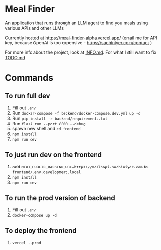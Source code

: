 # Meal Finder

An application that runs through an LLM agent to find you meals using various APIs and other LLMs

Currently hosted at https://meal-finder-alpha.vercel.app/ (email me for API key, because OpenAI is too expensive - https://sachiniyer.com/contact )

For more info about the project, look at [INFO.md](./INFO.md). For what I still want to fix [TODO.md](./TODO.md)

# Commands

## To run full dev
1. Fill out `.env`
2. Run `docker-compose -f backend/docker-compose.dev.yml up -d`
3. Run `pip install -r backend/requirements.txt`
4. Run `flask run --port 8000 --debug`
5. spawn new shell and `cd frontend`
6. `npm install`
7. `npm run dev`

## To just run dev on the frontend
1. add `NEXT_PUBLIC_BACKEND_URL=https://mealsapi.sachiniyer.com` to `frontend/.env.development.local`
2. `npm install`
3. `npm run dev`

## To run the prod version of backend
1. Fill out `.env`
2. `docker-compose up -d`

## To deploy the frontend
1. `vercel --prod`
